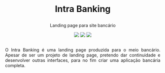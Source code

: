 <h1 align="center">
    <p>Intra Banking</p>
</h1>

<div align="center">
  <p>Landing page para site bancário</p>

  <img src="https://img.shields.io/static/v1?label=&labelColor=0f0f0f&message=HTML5&color=e34c26&style=for-the-badge&logo=html5" target="_blank"/>
  <img src="https://img.shields.io/static/v1?label=&labelColor=0f0f0f&message=CSS3&color=264de4&style=for-the-badge&logo=css3" target="_blank"/>
  <img src="https://img.shields.io/static/v1?label=&labelColor=0f0f0f&message=Js&color=yellow&style=for-the-badge&logo=javascript" target="_blank"/>
</div>

##

<div align="center">
    <p align="justify">O Intra Banking é uma landing page produzida para o meio bancário. Apesar de ser um projeto de landing page, pretendo dar continuidade e desenvolver outras interfaces, para no fim criar uma aplicação bancária completa.</p>
</div>
